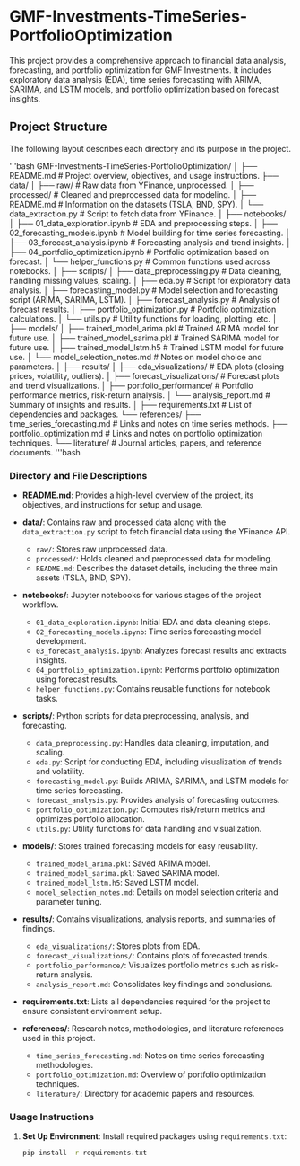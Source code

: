 
# GMF-Investments-TimeSeries-PortfolioOptimization

This project provides a comprehensive approach to financial data analysis, forecasting, and portfolio optimization for GMF Investments. It includes exploratory data analysis (EDA), time series forecasting with ARIMA, SARIMA, and LSTM models, and portfolio optimization based on forecast insights.

## Project Structure
The following layout describes each directory and its purpose in the project.

'''bash
GMF-Investments-TimeSeries-PortfolioOptimization/
│
├── README.md                        # Project overview, objectives, and usage instructions.
├── data/
│   ├── raw/                         # Raw data from YFinance, unprocessed.
│   ├── processed/                   # Cleaned and preprocessed data for modeling.
│   ├── README.md                    # Information on the datasets (TSLA, BND, SPY).
│   └── data_extraction.py           # Script to fetch data from YFinance.
│
├── notebooks/
│   ├── 01_data_exploration.ipynb    # EDA and preprocessing steps.
│   ├── 02_forecasting_models.ipynb  # Model building for time series forecasting.
│   ├── 03_forecast_analysis.ipynb   # Forecasting analysis and trend insights.
│   ├── 04_portfolio_optimization.ipynb # Portfolio optimization based on forecast.
│   └── helper_functions.py          # Common functions used across notebooks.
│
├── scripts/
│   ├── data_preprocessing.py        # Data cleaning, handling missing values, scaling.
│   ├── eda.py                       # Script for exploratory data analysis.
│   ├── forecasting_model.py         # Model selection and forecasting script (ARIMA, SARIMA, LSTM).
│   ├── forecast_analysis.py         # Analysis of forecast results.
│   ├── portfolio_optimization.py    # Portfolio optimization calculations.
│   └── utils.py                     # Utility functions for loading, plotting, etc.
│
├── models/
│   ├── trained_model_arima.pkl      # Trained ARIMA model for future use.
│   ├── trained_model_sarima.pkl     # Trained SARIMA model for future use.
│   ├── trained_model_lstm.h5        # Trained LSTM model for future use.
│   └── model_selection_notes.md     # Notes on model choice and parameters.
│
├── results/
│   ├── eda_visualizations/          # EDA plots (closing prices, volatility, outliers).
│   ├── forecast_visualizations/     # Forecast plots and trend visualizations.
│   ├── portfolio_performance/       # Portfolio performance metrics, risk-return analysis.
│   └── analysis_report.md           # Summary of insights and results.
│
├── requirements.txt                 # List of dependencies and packages.
└── references/
    ├── time_series_forecasting.md   # Links and notes on time series methods.
    ├── portfolio_optimization.md    # Links and notes on portfolio optimization techniques.
    └── literature/                  # Journal articles, papers, and reference documents.
'''bash


### Directory and File Descriptions

- **README.md**: Provides a high-level overview of the project, its objectives, and instructions for setup and usage.
  
- **data/**: Contains raw and processed data along with the `data_extraction.py` script to fetch financial data using the YFinance API.
  - `raw/`: Stores raw unprocessed data.
  - `processed/`: Holds cleaned and preprocessed data for modeling.
  - `README.md`: Describes the dataset details, including the three main assets (TSLA, BND, SPY).

- **notebooks/**: Jupyter notebooks for various stages of the project workflow.
  - `01_data_exploration.ipynb`: Initial EDA and data cleaning steps.
  - `02_forecasting_models.ipynb`: Time series forecasting model development.
  - `03_forecast_analysis.ipynb`: Analyzes forecast results and extracts insights.
  - `04_portfolio_optimization.ipynb`: Performs portfolio optimization using forecast results.
  - `helper_functions.py`: Contains reusable functions for notebook tasks.

- **scripts/**: Python scripts for data preprocessing, analysis, and forecasting.
  - `data_preprocessing.py`: Handles data cleaning, imputation, and scaling.
  - `eda.py`: Script for conducting EDA, including visualization of trends and volatility.
  - `forecasting_model.py`: Builds ARIMA, SARIMA, and LSTM models for time series forecasting.
  - `forecast_analysis.py`: Provides analysis of forecasting outcomes.
  - `portfolio_optimization.py`: Computes risk/return metrics and optimizes portfolio allocation.
  - `utils.py`: Utility functions for data handling and visualization.

- **models/**: Stores trained forecasting models for easy reusability.
  - `trained_model_arima.pkl`: Saved ARIMA model.
  - `trained_model_sarima.pkl`: Saved SARIMA model.
  - `trained_model_lstm.h5`: Saved LSTM model.
  - `model_selection_notes.md`: Details on model selection criteria and parameter tuning.

- **results/**: Contains visualizations, analysis reports, and summaries of findings.
  - `eda_visualizations/`: Stores plots from EDA.
  - `forecast_visualizations/`: Contains plots of forecasted trends.
  - `portfolio_performance/`: Visualizes portfolio metrics such as risk-return analysis.
  - `analysis_report.md`: Consolidates key findings and conclusions.

- **requirements.txt**: Lists all dependencies required for the project to ensure consistent environment setup.

- **references/**: Research notes, methodologies, and literature references used in this project.
  - `time_series_forecasting.md`: Notes on time series forecasting methodologies.
  - `portfolio_optimization.md`: Overview of portfolio optimization techniques.
  - `literature/`: Directory for academic papers and resources.

### Usage Instructions

1. **Set Up Environment**: Install required packages using `requirements.txt`:
   ```bash
   pip install -r requirements.txt
